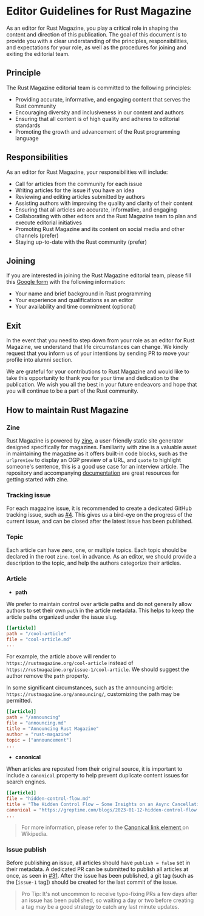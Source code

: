 # Editor Guidelines for Rust Magazine

As an editor for Rust Magazine, you play a critical role in shaping the content and direction of this publication. The goal of this document is to provide you with a clear understanding of the principles, responsibilities, and expectations for your role, as well as the procedures for joining and exiting the editorial team.

## Principle

The Rust Magazine editorial team is committed to the following principles:

- Providing accurate, informative, and engaging content that serves the Rust community
- Encouraging diversity and inclusiveness in our content and authors
- Ensuring that all content is of high quality and adheres to editorial standards
- Promoting the growth and advancement of the Rust programming language

## Responsibilities

As an editor for Rust Magazine, your responsibilities will include:

- Call for articles from the community for each issue
- Writing articles for the issue if you have an idea
- Reviewing and editing articles submitted by authors
- Assisting authors with improving the quality and clarity of their content
- Ensuring that all articles are accurate, informative, and engaging
- Collaborating with other editors and the Rust Magazine team to plan and execute editorial initiatives
- Promoting Rust Magazine and its content on social media and other channels (prefer)
- Staying up-to-date with the Rust community (prefer)

## Joining

If you are interested in joining the Rust Magazine editorial team, please fill this [Google form](https://xxx) with the following information:

- Your name and brief background in Rust programming
- Your experience and qualifications as an editor
- Your availability and time commitment (optional)

## Exit

In the event that you need to step down from your role as an editor for Rust Magazine, we understand that life circumstances can change. We kindly request that you inform us of your intentions by sending PR to move your profile into alumni section.

We are grateful for your contributions to Rust Magazine and would like to take this opportunity to thank you for your time and dedication to the publication. We wish you all the best in your future endeavors and hope that you will continue to be a part of the Rust community.

## How to maintain Rust Magazine

### Zine

Rust Magazine is powered by [zine], a user-friendly static site generator designed specifically for magazines. Familiarity with zine is a valuable asset in maintaining the magazine as it offers built-in code blocks, such as the `urlpreview` to display an OGP preview of a URL, and `quote` to highlight someone's sentence, this is a good use case for an interview article. The repository and accompanying [documentation](https://zineland.github.io/) are great resources for getting started with zine.

### Tracking issue

For each magazine issue, it is recommended to create a dedicated GitHub tracking issue, such as [#4]. This gives us a bird-eye on the progress of the current issue, and can be closed after the latest issue has been published.

### Topic

Each article can have zero, one, or multiple topics. Each topic should be declared in the root `zine.toml` in advance. As an editor, we should provide a description to the topic, and help the authors categorize their articles.

### Article

- **path**

We prefer to maintain control over article paths and do not generally allow authors to set their own `path` in the article metadata. This helps to keep the article paths organized under the issue slug.

```toml
[[article]]
path = "/cool-article"
file = "cool-article.md"
...
```

For example, the article above will render to `https://rustmagazine.org/cool-article` instead of `https://rustmagazine.org/issue-1/cool-article`. We should suggest the author remove the `path` property.

In some significant circumstances, such as the announcing article: `https://rustmagazine.org/announcing/`, customizing the path may be permitted.

```toml
[[article]]
path = "/announcing"
file = "announcing.md"
title = "Announcing Rust Magazine"
author = "rust-magazine"
topic = ["announcement"]
...
```

- **canonical**

When articles are reposted from their original source, it is important to include a `canonical` property to help prevent duplicate content issues for search engines.

```toml
[[article]]
file = "hidden-control-flow.md"
title = "The Hidden Control Flow — Some Insights on an Async Cancellation Problem in Rust"
canonical = "https://greptime.com/blogs/2023-01-12-hidden-control-flow.html"
...
```

> For more information, please refer to the [Canonical link element
> ](https://en.wikipedia.org/wiki/Canonical_link_element) on Wikipedia.

### Issue publish

Before publishing an issue, all articles should have `publish = false` set in their metadata. A dedicated PR can be submitted to publish all articles at once, as seen in [#31]. After the issue has been published, a git tag (such as the [`issue-1` tag]) should be created for the last commit of the issue.

> Pro Tip: It's not uncommon to receive typo-fixing PRs a few days after an issue has been published, so waiting a day or two before creating a tag may be a good strategy to catch any last minute updates.

[zine]: https://github.com/zineland/zine
[#4]: https://github.com/RustMagazine/rustmagazine/issue/4/
[#31]: https://github.com/RustMagazine/rustmagazine/pull/31/
[issue-1 tag]: https://github.com/RustMagazine/rustmagazine/releases/tag/issue-1
